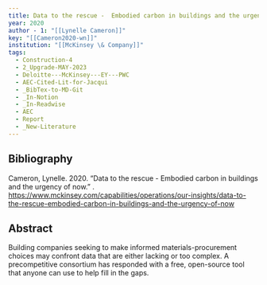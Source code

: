 ```yaml
---
title: Data to the rescue -  Embodied carbon in buildings and the urgency of now
year: 2020
author - 1: "[[Lynelle Cameron]]"
key: "[[Cameron2020-wn]]"
institution: "[[McKinsey \& Company]]"
tags:
  - Construction-4
  - 2_Upgrade-MAY-2023
  - Deloitte---McKinsey---EY---PWC
  - AEC-Cited-Lit-for-Jacqui
  - _BibTex-to-MD-Git
  - _In-Notion
  - _In-Readwise
  - AEC
  - Report
  - _New-Literature
---
```


## Bibliography
Cameron, Lynelle. 2020. “Data to the rescue -  Embodied carbon in buildings and the urgency of now.” . https://www.mckinsey.com/capabilities/operations/our-insights/data-to-the-rescue-embodied-carbon-in-buildings-and-the-urgency-of-now

## Abstract
Building companies seeking to make informed materials-procurement choices may confront data that are either lacking or too complex. A precompetitive consortium has responded with a free, open-source tool that anyone can use to help fill in the gaps.